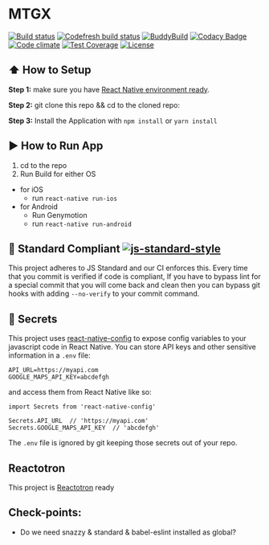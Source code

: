 # MTGX
[![Build status](https://ci.appveyor.com/api/projects/status/bhxbk35x0ni3u679?svg=true)](https://ci.appveyor.com/project/eduardomoroni/mtgx)
[![Codefresh build status]( https://g.codefresh.io/api/badges/build?repoOwner=eduardomoroni&repoName=mtgx&branch=master&pipelineName=mtgx-pipeline&accountName=eduardomoroni&type=cf-1)]( https://g.codefresh.io/repositories/eduardomoroni/mtgx/builds?filter=trigger:build;branch:master;service:589cb2ba8f6965010014edd7~mtgx-pipeline)
[![BuddyBuild](https://dashboard.buddybuild.com/api/statusImage?appID=589b3f3345295901002c525a&branch=master&build=latest)](https://dashboard.buddybuild.com/apps/589b3f3345295901002c525a/build/latest?branch=master)
[![Codacy Badge](https://api.codacy.com/project/badge/Grade/e74a0351ec794f2a9eda900f3e79893f)](https://www.codacy.com/app/eduardomoroni/mtgx?utm_source=github.com&amp;utm_medium=referral&amp;utm_content=eduardomoroni/mtgx&amp;utm_campaign=Badge_Grade)
[![Code climate](https://codeclimate.com/github/eduardomoroni/mtgx/badges/gpa.svg)](https://codeclimate.com/github/eduardomoroni/mtgx)
[![Test Coverage](https://codeclimate.com/github/eduardomoroni/mtgx/badges/coverage.svg)](https://codeclimate.com/github/eduardomoroni/mtgx/coverage)
[![License](https://img.shields.io/badge/license-MIT-green.svg?style=flat)](https://github.com/eduardomoroni/mtgx/blob/master/LICENSE)

## :arrow_up: How to Setup

**Step 1:** make sure you have [React Native environment ready](https://facebook.github.io/react-native/docs/getting-started.htmlw).

**Step 2:** git clone this repo && cd to the cloned repo:

**Step 3:** Install the Application with `npm install` or `yarn install`


## :arrow_forward: How to Run App

1. cd to the repo
2. Run Build for either OS
  * for iOS
    * run `react-native run-ios`
  * for Android
    * Run Genymotion
    * run `react-native run-android`

## :no_entry_sign: Standard Compliant [![js-standard-style](https://img.shields.io/badge/code%20style-standard-brightgreen.svg?style=flat)](http://standardjs.com/)

This project adheres to JS Standard and our CI enforces this. Every time that you commit is verified if code is compliant, If you have to bypass lint for a special commit that you will come back and clean then you can bypass git hooks with adding `--no-verify` to your commit command.

## :closed_lock_with_key: Secrets

This project uses [react-native-config](https://github.com/luggit/react-native-config) to expose config variables to your javascript code in React Native. You can store API keys
and other sensitive information in a `.env` file:

```
API_URL=https://myapi.com
GOOGLE_MAPS_API_KEY=abcdefgh
```

and access them from React Native like so:

```
import Secrets from 'react-native-config'

Secrets.API_URL  // 'https://myapi.com'
Secrets.GOOGLE_MAPS_API_KEY  // 'abcdefgh'
```

The `.env` file is ignored by git keeping those secrets out of your repo.

## Reactotron
This project is [Reactotron](https://github.com/infinitered/reactotron) ready

## Check-points:
- Do we need snazzy & standard & babel-eslint installed as global?
